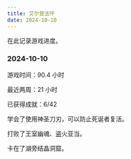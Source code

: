 ```yaml
---
title: 艾尔登法环
date: 2024-10-10
---
```


在此记录游戏进度。

### 2024-10-10

游戏时间：90.4 小时

最近两周：21 小时

已获得成就：6/42

学会了使用神圣刀刃，可以防止死诞者复活。

打败了王室幽魂、盗火亚当。

卡在了湖旁结晶洞窟。